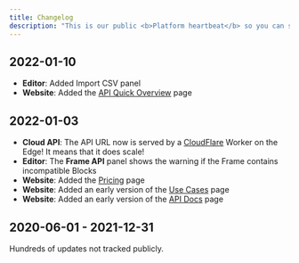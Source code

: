 ```yaml
---
title: Changelog
description: "This is our public <b>Platform heartbeat</b> so you can see what's going on as well as our commitment."
---
```



## 2022-01-10

- **Editor**: Added Import CSV panel
- **Website**: Added the [API Quick Overview](/api/) page


## 2022-01-03

- **Cloud API**: The API URL now is served by a [CloudFlare](https://www.cloudflare.com/) Worker on the Edge! It means that it does scale!
- **Editor**: The **Frame API** panel shows the warning if the Frame contains incompatible Blocks
- **Website**: Added the [Pricing](/pricing/) page
- **Website**: Added an early version of the [Use Cases](/use-cases/) page
- **Website**: Added an early version of the [API Docs](/docs/) page


## 2020-06-01 - 2021-12-31

Hundreds of updates not tracked publicly.